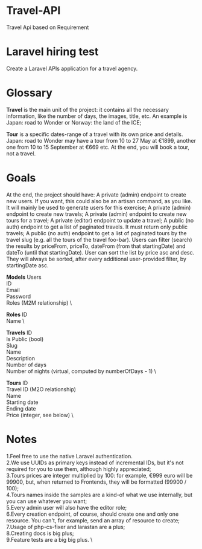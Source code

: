 # Travel-API
 Travel Api based on Requirement


 
# Laravel hiring test
Create a Laravel APIs application for a travel agency.

# Glossary
**Travel** is the main unit of the project: it contains all the necessary information, like the number of days, the images, title, etc. An example is Japan: road to Wonder or Norway: the land of the ICE;

**Tour** is a specific dates-range of a travel with its own price and details. Japan: road to Wonder may have a tour from 10 to 27 May at €1899, another one from 10 to 15 September at €669 etc. At the end, you will book a tour, not a travel.

# Goals
At the end, the project should have:
A private (admin) endpoint to create new users. If you want, this could also be an artisan command, as you like. It will mainly be used to generate users for this exercise;
A private (admin) endpoint to create new travels;
A private (admin) endpoint to create new tours for a travel;
A private (editor) endpoint to update a travel;
A public (no auth) endpoint to get a list of paginated travels. It must return only public travels;
A public (no auth) endpoint to get a list of paginated tours by the travel slug (e.g. all the tours of the travel foo-bar). Users can filter (search) the results by priceFrom, priceTo, dateFrom (from that startingDate) and dateTo (until that startingDate). User can sort the list by price asc and desc. They will always be sorted, after every additional user-provided filter, by startingDate asc.


**Models**
Users \
ID \
Email \
Password \
Roles (M2M relationship) \

**Roles**
ID \
Name \

**Travels**
ID \
Is Public (bool) \
Slug \
Name \
Description \
Number of days \
Number of nights (virtual, computed by numberOfDays - 1) \

**Tours**
ID \
Travel ID (M2O relationship) \
Name \
Starting date \
Ending date \
Price (integer, see below) \

# Notes
1.Feel free to use the native Laravel authentication. \
2.We use UUIDs as primary keys instead of incremental IDs, but it's not required for you to use them, although highly appreciated; \
3.Tours prices are integer multiplied by 100: for example, €999 euro will be 99900, but, when returned to Frontends, they will be formatted (99900 / 100); \
4.Tours names inside the samples are a kind-of what we use internally, but you can use whatever you want; \
5.Every admin user will also have the editor role; \
6.Every creation endpoint, of course, should create one and only one resource. You can't, for example, send an array of resource to create; \
7.Usage of php-cs-fixer and larastan are a plus; \
8.Creating docs is big plus; \
9.Feature tests are a big big plus. \

